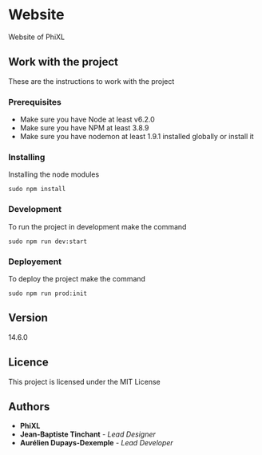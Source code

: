 # Website
Website of PhiXL

## Work with the project
These are the instructions to work with the project

### Prerequisites

- Make sure you have Node at least v6.2.0
- Make sure you have NPM at least 3.8.9
- Make sure you have nodemon at least 1.9.1 installed globally or install it

### Installing
Installing the node modules

```
sudo npm install
```

### Development
To run the project in development make the command

```
sudo npm run dev:start
```

### Deployement
To deploy the project make the command

```
sudo npm run prod:init
```

## Version
14.6.0

## Licence
This project is licensed under the MIT License

## Authors
* **PhiXL**
* **Jean-Baptiste Tinchant** - *Lead Designer*
* **Aurélien Dupays-Dexemple** - *Lead Developer*

